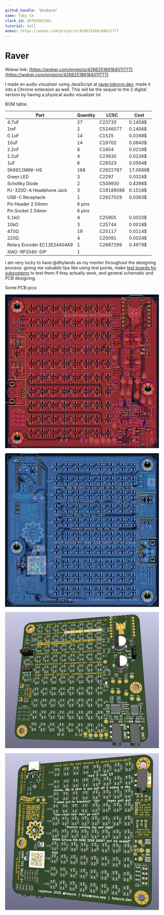 ```yaml
---
github_handle: "@tobycm"
name: Toby Cm
slack_id: U07D59XCG4U
tutorial: null
wokwi: https://wokwi.com/projects/426625186184011777
---
```


# Raver

Wokwi link: [https://wokwi.com/projects/426625186184011777](https://wokwi.com/projects/426625186184011777)

I made an audio visualizer using JavaScript at [raver.tobycm.dev](https://raver.tobycm.dev), made it into a Chrome extension as well. This will be the sequel to the 2 digital version by having a physical audio visualizer lol.

BOM table:

| Part                        | Quantity | LCSC      | Cost     |
| --------------------------- | -------- | --------- | -------- |
| 4.7uF                       | 27       | C23733    | 0.1458$  |
| 1mF                         | 2        | C5246577  | 0.1456$  |
| 0.1uF                       | 14       | C1525     | 0.0168$  |
| 10uF                        | 14       | C19702    | 0.0840$  |
| 2.2nF                       | 8        | C1604     | 0.0216$  |
| 2.2uF                       | 4        | C23630    | 0.0236$  |
| 1uF                         | 6        | C28323    | 0.0564$  |
| SK6812MINI-HS               | 168      | C2922787  | 17.0688$ |
| Green LED                   | 3        | C2297     | 0.0324$  |
| Schottky Diode              | 2        | C509930   | 0.4398$  |
| PJ-320D-A Headphone Jack    | 3        | C19189088 | 0.1518$  |
| USB-C Receptacle            | 1        | C2927029  | 0.0363$  |
| Pin Header 2.54mm           | 6 pins   |           |          |
| Pin Socket 2.54mm           | 6 pins   |           |          |
| 5.1kΩ                       | 4        | C25905    | 0.0020$  |
| 10kΩ                        | 3        | C25744    | 0.0018$  |
| 470Ω                        | 19       | C25117    | 0.0114$  |
| 220Ω                        | 4        | C25091    | 0.0024$  |
| Rotary Encoder EC12E24404A9 | 1        | C2687299  | 0.4979$  |
| XIAO-RP2040-DIP             | 1        |           |          |

<!-- Tell us a little bit about your design process. What were some challenges? What helped?

Some images of your design (make sure to include both the PCB and Schematic!): -->

I am very lucky to have @dhylands as my mentor throughout the designing process: giving me valuable tips like using test points, make [test boards for subsystems](https://github.com/tobycm/OnBoard/tree/main/projects/tobydio) to test them if they actually work, and general schematic and PCB designing.

Some PCB pics:

![pcb front](./assets/front_pcb.png)

![pcb back](./assets/back_pcb.png)

![3d front](./assets/3d_front.png)

![3d back](./assets/3d_back.png)
